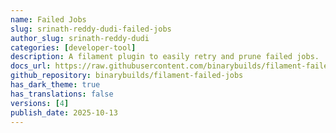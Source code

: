 ```yaml
---
name: Failed Jobs
slug: srinath-reddy-dudi-failed-jobs
author_slug: srinath-reddy-dudi
categories: [developer-tool]
description: A filament plugin to easily retry and prune failed jobs.
docs_url: https://raw.githubusercontent.com/binarybuilds/filament-failed-jobs/refs/heads/main/README.md
github_repository: binarybuilds/filament-failed-jobs
has_dark_theme: true
has_translations: false
versions: [4]
publish_date: 2025-10-13
---
```

